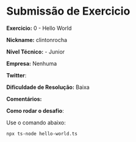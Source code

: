 # Submissão de Exercicio

**Exercicio:** 0 - Hello World

**Nickname:** clintonrocha

**Nível Técnico:** - Junior

**Empresa:** Nenhuma

**Twitter**: 

**Dificuldade de Resolução:** Baixa

**Comentários:** 

**Como rodar o desafio**: 

Use o comando abaixo: 
```bash
npx ts-node hello-world.ts
```